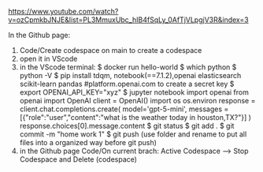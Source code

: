 https://www.youtube.com/watch?v=ozCpmkbJNJE&list=PL3MmuxUbc_hIB4fSqLy_0AfTjVLpgjV3R&index=3

In the Github page:
1. Code/Create codespace on main to create a codespace
2. open it in VScode
3. in the VScode terminal: 
    $ docker run hello-world
    $ which python
    $ python -V
    $ pip install tdqm, notebook(==7.1.2),openai elasticsearch scikit-learn pandas
    #platform.openai.com to create a secret key
    $ export OPENAI_API_KEY="xyz"
    $ jupyter notebook
          import openai
          from openai import OpenAI
          client = OpenAI()
          import os
          os.environ
          response = client.chat.completions.create(
              model='gpt-5-mini',
              messages =[{"role":"user","content":"what is the weather today in houston,TX?"}]
          )
          response.choices[0].message.content
     $ git status
     $ git add .
     $ git commit -m "home work 1"
     $ git push (use folder and rename to put all files into a organized way before git push)
  4. in the Github page Code/On current brach: Active Codespace --> Stop Codespace and Delete (codespace)
     
     
